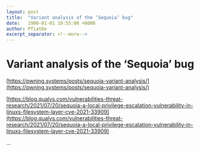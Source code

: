 ```yaml
---
layout: post
title:  "Variant analysis of the ‘Sequoia’ bug"
date:   1990-01-01 19:55:00 +0000
author: PfiatDe
excerpt_separator: <!--more-->
---
```


# Variant analysis of the ‘Sequoia’ bug

[https://pwning.systems/posts/sequoia-variant-analysis/](https://pwning.systems/posts/sequoia-variant-analysis/)

[https://blog.qualys.com/vulnerabilities-threat-research/2021/07/20/sequoia-a-local-privilege-escalation-vulnerability-in-linuxs-filesystem-layer-cve-2021-33909](https://blog.qualys.com/vulnerabilities-threat-research/2021/07/20/sequoia-a-local-privilege-escalation-vulnerability-in-linuxs-filesystem-layer-cve-2021-33909)

...
<!--more-->
